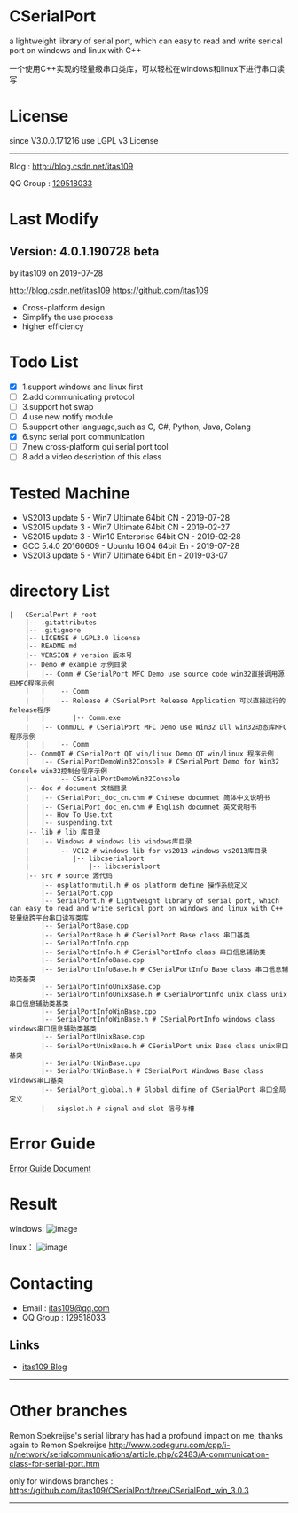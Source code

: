 # CSerialPort

a lightweight library of serial port, which can easy to read and write serical port on windows and linux with C++

一个使用C++实现的轻量级串口类库，可以轻松在windows和linux下进行串口读写

# License
since V3.0.0.171216 use LGPL v3 License

---

Blog : http://blog.csdn.net/itas109

QQ Group : [129518033](http://shang.qq.com/wpa/qunwpa?idkey=2888fa15c4513e6bfb9347052f36e437d919b2377161862948b2a49576679fc6)

# Last Modify
## Version: 4.0.1.190728 beta
by itas109 on 2019-07-28

http://blog.csdn.net/itas109
https://github.com/itas109

* Cross-platform design
* Simplify the use process
* higher efficiency

# Todo List

- [x] 1.support windows and linux first
- [ ] 2.add communicating protocol
- [ ] 3.support hot swap
- [ ] 4.use new notify module
- [ ] 5.support other language,such as C, C#, Python, Java, Golang
- [x] 6.sync serial port communication
- [ ] 7.new cross-platform gui serial port tool
- [ ] 8.add a video description of this class

# Tested Machine
* VS2013 update 5 - Win7 Ultimate 64bit CN - 2019-07-28
* VS2015 update 3 - Win7 Ultimate 64bit CN - 2019-02-27
* VS2015 update 3 - Win10 Enterprise 64bit CN - 2019-02-28
* GCC 5.4.0 20160609 - Ubuntu 16.04 64bit En  - 2019-07-28
* VS2013 update 5 - Win7 Ultimate 64bit En - 2019-03-07

# directory List

```
|-- CSerialPort # root
    |-- .gitattributes
    |-- .gitignore
    |-- LICENSE # LGPL3.0 license
    |-- README.md 
    |-- VERSION # version 版本号
    |-- Demo # example 示例目录
    |   |-- Comm # CSerialPort MFC Demo use source code win32直接调用源码MFC程序示例
    |   |   |-- Comm
    |   |   |-- Release # CSerialPort Release Application 可以直接运行的Release程序
    |   |       |-- Comm.exe
    |   |-- CommDLL # CSerialPort MFC Demo use Win32 Dll win32动态库MFC程序示例
    |   |   |-- Comm
    |-- CommQT # CSerialPort QT win/linux Demo QT win/linux 程序示例
    |   |-- CSerialPortDemoWin32Console # CSerialPort Demo for Win32 Console win32控制台程序示例
    |       |-- CSerialPortDemoWin32Console
    |-- doc # document 文档目录
    |   |-- CSerialPort_doc_cn.chm # Chinese documnet 简体中文说明书
    |   |-- CSerialPort_doc_en.chm # English documnet 英文说明书
    |   |-- How To Use.txt
    |   |-- suspending.txt
    |-- lib # lib 库目录
    |   |-- Windows # windows lib windows库目录
    |       |-- VC12 # windows lib for vs2013 windows vs2013库目录
    |           |-- libcserialport
    |               |-- libcserialport
    |-- src # source 源代码
        |-- osplatformutil.h # os platform define 操作系统定义
        |-- SerialPort.cpp
        |-- SerialPort.h # Lightweight library of serial port, which can easy to read and write serical port on windows and linux with C++ 轻量级跨平台串口读写类库
        |-- SerialPortBase.cpp
        |-- SerialPortBase.h # CSerialPort Base class 串口基类 
        |-- SerialPortInfo.cpp
        |-- SerialPortInfo.h # CSerialPortInfo class 串口信息辅助类 
        |-- SerialPortInfoBase.cpp
        |-- SerialPortInfoBase.h # CSerialPortInfo Base class 串口信息辅助类基类 
        |-- SerialPortInfoUnixBase.cpp
        |-- SerialPortInfoUnixBase.h # CSerialPortInfo unix class unix串口信息辅助类基类 
        |-- SerialPortInfoWinBase.cpp
        |-- SerialPortInfoWinBase.h # CSerialPortInfo windows class windows串口信息辅助类基类 
        |-- SerialPortUnixBase.cpp
        |-- SerialPortUnixBase.h # CSerialPort unix Base class unix串口基类 
        |-- SerialPortWinBase.cpp
        |-- SerialPortWinBase.h # CSerialPort Windows Base class windows串口基类 
        |-- SerialPort_global.h # Global difine of CSerialPort 串口全局定义 
        |-- sigslot.h # signal and slot 信号与槽
```

# Error Guide

[Error Guide Document](https://github.com/itas109/CSerialPort/tree/master/doc/error_guide.md)

# Result

windows:
![image](https://github.com/itas109/CSerialPort/raw/master/pic/win.jpg)

linux：
![image](https://github.com/itas109/CSerialPort/raw/master/pic/linux.jpg)

# Contacting

* Email : itas109@qq.com
* QQ Group : 129518033

## Links

* [itas109 Blog](http://blog.csdn.net/itas109)

---
# Other branches

Remon Spekreijse's serial library has had a profound impact on me, thanks again to Remon Spekreijse
http://www.codeguru.com/cpp/i-n/network/serialcommunications/article.php/c2483/A-communication-class-for-serial-port.htm


only for windows branches : 
https://github.com/itas109/CSerialPort/tree/CSerialPort_win_3.0.3

---
